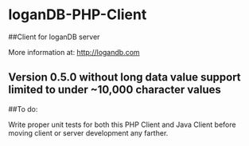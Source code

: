 # loganDB-PHP-Client
##Client for loganDB server

More information at: http://logandb.com

## Version 0.5.0 without long data value support limited to under ~10,000 character values

##To do:

Write proper unit tests for both this PHP Client and Java Client before moving client or server development any farther.


